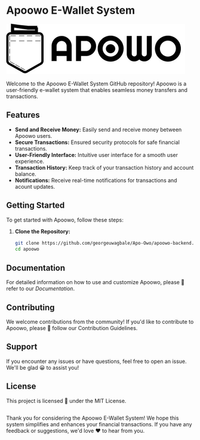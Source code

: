 # Apoowo E-Wallet System

![Apoowo Logo](/profile/apoowo_logo.jpeg)

Welcome to the Apoowo E-Wallet System GitHub repository! Apoowo is a user-friendly e-wallet system that enables seamless money transfers and transactions.

## Features

- **Send and Receive Money:** Easily send and receive money between Apoowo users.
- **Secure Transactions:** Ensured security protocols for safe financial transactions.
- **User-Friendly Interface:** Intuitive user interface for a smooth user experience.
- **Transaction History:** Keep track of your transaction history and account balance.
- **Notifications:** Receive real-time notifications for transactions and acount updates.

## Getting Started 

To get started with Apoowo, follow these steps:

1. **Clone the Repository:**
   ```bash
   git clone https://github.com/georgeuwagbale/Apo-Owo/apoowo-backend.git
   cd apoowo
   ```
   
## Documentation 

For detailed information on how to use and customize Apoowo, please 🙏  refer to our *Documentation*.

## Contributing

We welcome contributions from the community! If you'd like to contribute to Apoowo, please 🙏 follow our Contribution Guidelines.

## Support

If you encounter any issues or have questions, feel free to open an issue. We'll be glad 😀 to assist you!

## License

This project is licensed 🪪 under the MIT License.

##

Thank you for considering the Apoowo E-Wallet System! We hope this
system simplifies and enhances your financial transactions. If you
have any feedback or suggestions, we'd love ❤️ to hear from you.

